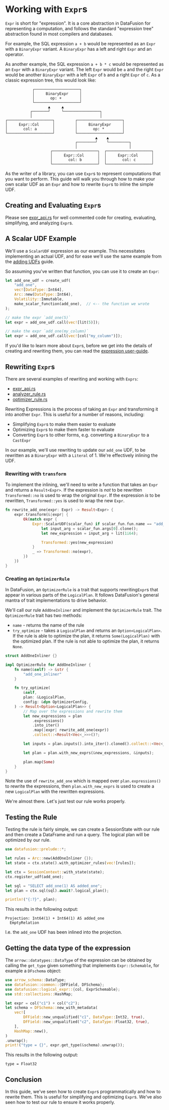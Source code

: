 

# Working with `Expr`s

<!-- https://github.com/apache/datafusion/issues/7304 -->

`Expr` is short for "expression". It is a core abstraction in DataFusion for representing a computation, and follows the standard "expression tree" abstraction found in most compilers and databases.

For example, the SQL expression `a + b` would be represented as an `Expr` with a `BinaryExpr` variant. A `BinaryExpr` has a left and right `Expr` and an operator.

As another example, the SQL expression `a + b * c` would be represented as an `Expr` with a `BinaryExpr` variant. The left `Expr` would be `a` and the right `Expr` would be another `BinaryExpr` with a left `Expr` of `b` and a right `Expr` of `c`. As a classic expression tree, this would look like:

```text
            ┌────────────────────┐
            │     BinaryExpr     │
            │       op: +        │
            └────────────────────┘
                   ▲     ▲
           ┌───────┘     └────────────────┐
           │                              │
┌────────────────────┐         ┌────────────────────┐
│     Expr::Col      │         │     BinaryExpr     │
│       col: a       │         │       op: *        │
└────────────────────┘         └────────────────────┘
                                        ▲    ▲
                               ┌────────┘    └─────────┐
                               │                       │
                    ┌────────────────────┐  ┌────────────────────┐
                    │     Expr::Col      │  │     Expr::Col      │
                    │       col: b       │  │       col: c       │
                    └────────────────────┘  └────────────────────┘
```

As the writer of a library, you can use `Expr`s to represent computations that you want to perform. This guide will walk you through how to make your own scalar UDF as an `Expr` and how to rewrite `Expr`s to inline the simple UDF.

## Creating and Evaluating `Expr`s

Please see [expr_api.rs](https://github.com/apache/datafusion/blob/main/datafusion-examples/examples/expr_api.rs) for well commented code for creating, evaluating, simplifying, and analyzing `Expr`s.

## A Scalar UDF Example

We'll use a `ScalarUDF` expression as our example. This necessitates implementing an actual UDF, and for ease we'll use the same example from the [adding UDFs](./adding-udfs.md) guide.

So assuming you've written that function, you can use it to create an `Expr`:

```rust
let add_one_udf = create_udf(
    "add_one",
    vec![DataType::Int64],
    Arc::new(DataType::Int64),
    Volatility::Immutable,
    make_scalar_function(add_one),  // <-- the function we wrote
);

// make the expr `add_one(5)`
let expr = add_one_udf.call(vec![lit(5)]);

// make the expr `add_one(my_column)`
let expr = add_one_udf.call(vec![col("my_column")]);
```

If you'd like to learn more about `Expr`s, before we get into the details of creating and rewriting them, you can read the [expression user-guide](./../user-guide/expressions.md).

## Rewriting `Expr`s

There are several examples of rewriting and working with `Exprs`:

- [expr_api.rs](https://github.com/apache/datafusion/blob/main/datafusion-examples/examples/expr_api.rs)
- [analyzer_rule.rs](https://github.com/apache/datafusion/blob/main/datafusion-examples/examples/analyzer_rule.rs)
- [optimizer_rule.rs](https://github.com/apache/datafusion/blob/main/datafusion-examples/examples/optimizer_rule.rs)

Rewriting Expressions is the process of taking an `Expr` and transforming it into another `Expr`. This is useful for a number of reasons, including:

- Simplifying `Expr`s to make them easier to evaluate
- Optimizing `Expr`s to make them faster to evaluate
- Converting `Expr`s to other forms, e.g. converting a `BinaryExpr` to a `CastExpr`

In our example, we'll use rewriting to update our `add_one` UDF, to be rewritten as a `BinaryExpr` with a `Literal` of 1. We're effectively inlining the UDF.

### Rewriting with `transform`

To implement the inlining, we'll need to write a function that takes an `Expr` and returns a `Result<Expr>`. If the expression is _not_ to be rewritten `Transformed::no` is used to wrap the original `Expr`. If the expression _is_ to be rewritten, `Transformed::yes` is used to wrap the new `Expr`.

```rust
fn rewrite_add_one(expr: Expr) -> Result<Expr> {
    expr.transform(&|expr| {
        Ok(match expr {
            Expr::ScalarUDF(scalar_fun) if scalar_fun.fun.name == "add_one" => {
                let input_arg = scalar_fun.args[0].clone();
                let new_expression = input_arg + lit(1i64);

                Transformed::yes(new_expression)
            }
            _ => Transformed::no(expr),
        })
    })
}
```

### Creating an `OptimizerRule`

In DataFusion, an `OptimizerRule` is a trait that supports rewriting`Expr`s that appear in various parts of the `LogicalPlan`. It follows DataFusion's general mantra of trait implementations to drive behavior.

We'll call our rule `AddOneInliner` and implement the `OptimizerRule` trait. The `OptimizerRule` trait has two methods:

- `name` - returns the name of the rule
- `try_optimize` - takes a `LogicalPlan` and returns an `Option<LogicalPlan>`. If the rule is able to optimize the plan, it returns `Some(LogicalPlan)` with the optimized plan. If the rule is not able to optimize the plan, it returns `None`.

```rust
struct AddOneInliner {}

impl OptimizerRule for AddOneInliner {
    fn name(&self) -> &str {
        "add_one_inliner"
    }

    fn try_optimize(
        &self,
        plan: &LogicalPlan,
        config: &dyn OptimizerConfig,
    ) -> Result<Option<LogicalPlan>> {
        // Map over the expressions and rewrite them
        let new_expressions = plan
            .expressions()
            .into_iter()
            .map(|expr| rewrite_add_one(expr))
            .collect::<Result<Vec<_>>>()?;

        let inputs = plan.inputs().into_iter().cloned().collect::<Vec<_>>();

        let plan = plan.with_new_exprs(&new_expressions, &inputs);

        plan.map(Some)
    }
}
```

Note the use of `rewrite_add_one` which is mapped over `plan.expressions()` to rewrite the expressions, then `plan.with_new_exprs` is used to create a new `LogicalPlan` with the rewritten expressions.

We're almost there. Let's just test our rule works properly.

## Testing the Rule

Testing the rule is fairly simple, we can create a SessionState with our rule and then create a DataFrame and run a query. The logical plan will be optimized by our rule.

```rust
use datafusion::prelude::*;

let rules = Arc::new(AddOneInliner {});
let state = ctx.state().with_optimizer_rules(vec![rules]);

let ctx = SessionContext::with_state(state);
ctx.register_udf(add_one);

let sql = "SELECT add_one(1) AS added_one";
let plan = ctx.sql(sql).await?.logical_plan();

println!("{:?}", plan);
```

This results in the following output:

```text
Projection: Int64(1) + Int64(1) AS added_one
  EmptyRelation
```

I.e. the `add_one` UDF has been inlined into the projection.

## Getting the data type of the expression

The `arrow::datatypes::DataType` of the expression can be obtained by calling the `get_type` given something that implements `Expr::Schemable`, for example a `DFschema` object:

```rust
use arrow_schema::DataType;
use datafusion::common::{DFField, DFSchema};
use datafusion::logical_expr::{col, ExprSchemable};
use std::collections::HashMap;

let expr = col("c1") + col("c2");
let schema = DFSchema::new_with_metadata(
    vec![
        DFField::new_unqualified("c1", DataType::Int32, true),
        DFField::new_unqualified("c2", DataType::Float32, true),
    ],
    HashMap::new(),
)
.unwrap();
print!("type = {}", expr.get_type(&schema).unwrap());
```

This results in the following output:

```text
type = Float32
```

## Conclusion

In this guide, we've seen how to create `Expr`s programmatically and how to rewrite them. This is useful for simplifying and optimizing `Expr`s. We've also seen how to test our rule to ensure it works properly.
